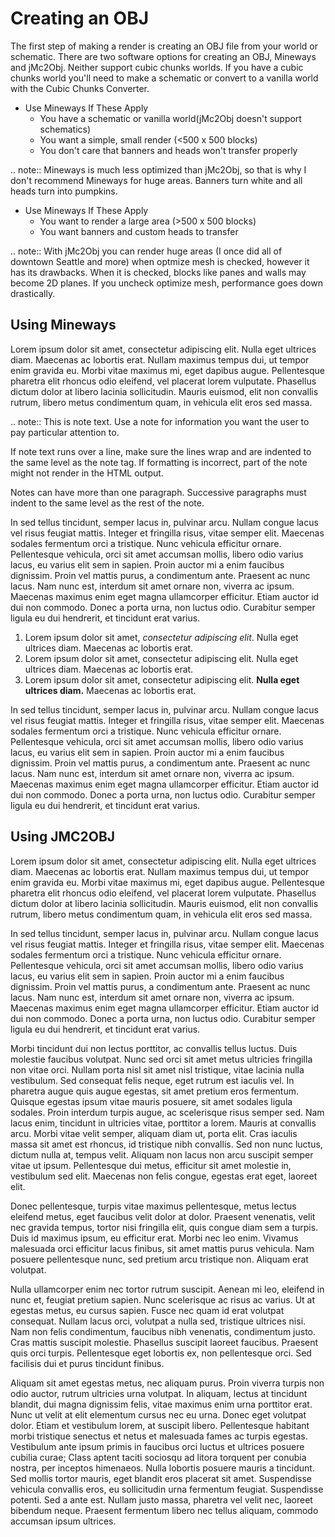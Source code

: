 <!---
title: Creating OBJ File
path: /buildtheearth/rendering/mineways
version: 1.0.0
authors:
    - @VapoR
--->

# Creating an OBJ

The first step of making a render is creating an OBJ file from your world or schematic. There are two software options for creating an OBJ, Mineways and jMc2Obj. Neither support cubic chunks worlds. If you have a cubic chunks world you'll need to make a schematic or convert to a vanilla world with the Cubic Chunks Converter.
- Use Mineways If These Apply
  * You have a schematic or vanilla world(jMc2Obj doesn't support schematics)
  * You want a simple, small render (<500 x 500 blocks)
  * You don't care that banners and heads won't transfer properly

.. note::
   Mineways is much less optimized than jMc2Obj, so that is why I don't recommend Mineways for huge areas.
   Banners turn white and all heads turn into pumpkins.

- Use Mineways If These Apply
  * You want to render a large area (>500 x 500 blocks)
  * You want banners and custom heads to transfer

.. note::
   With jMc2Obj you can render huge areas (I once did all of downtown Seattle and more) when optmize mesh is checked, however it has its drawbacks. When it is checked, blocks like panes and walls may become 2D planes. If you uncheck optimize mesh, performance goes down drastically.

## Using Mineways

Lorem ipsum dolor sit amet, consectetur adipiscing elit. Nulla eget ultrices diam. Maecenas ac lobortis erat. Nullam maximus tempus dui, ut tempor enim gravida eu. Morbi vitae maximus mi, eget dapibus augue. Pellentesque pharetra elit rhoncus odio eleifend, vel placerat lorem vulputate. Phasellus dictum dolor at libero lacinia sollicitudin. Mauris euismod, elit non convallis rutrum, libero metus condimentum quam, in vehicula elit eros sed massa.

.. note::
   This is note text. Use a note for information you want the user to
   pay particular attention to.

   If note text runs over a line, make sure the lines wrap and are indented to
   the same level as the note tag. If formatting is incorrect, part of the note
   might not render in the HTML output.

   Notes can have more than one paragraph. Successive paragraphs must
   indent to the same level as the rest of the note.

In sed tellus tincidunt, semper lacus in, pulvinar arcu. Nullam congue lacus vel risus feugiat mattis. Integer et fringilla risus, vitae semper elit. Maecenas sodales fermentum orci a tristique. Nunc vehicula efficitur ornare. Pellentesque vehicula, orci sit amet accumsan mollis, libero odio varius lacus, eu varius elit sem in sapien. Proin auctor mi a enim faucibus dignissim. Proin vel mattis purus, a condimentum ante. Praesent ac nunc lacus. Nam nunc est, interdum sit amet ornare non, viverra ac ipsum. Maecenas maximus enim eget magna ullamcorper efficitur. Etiam auctor id dui non commodo. Donec a porta urna, non luctus odio. Curabitur semper ligula eu dui hendrerit, et tincidunt erat varius.

1. Lorem ipsum dolor sit amet, *consectetur adipiscing elit*. Nulla eget ultrices diam. Maecenas ac lobortis erat.
2. Lorem ipsum dolor sit amet, consectetur adipiscing elit. Nulla eget ultrices diam. Maecenas ac lobortis erat.
3. Lorem ipsum dolor sit amet, consectetur adipiscing elit. **Nulla eget ultrices diam.** Maecenas ac lobortis erat.

In sed tellus tincidunt, semper lacus in, pulvinar arcu. Nullam congue lacus vel risus feugiat mattis. Integer et fringilla risus, vitae semper elit. Maecenas sodales fermentum orci a tristique. Nunc vehicula efficitur ornare. Pellentesque vehicula, orci sit amet accumsan mollis, libero odio varius lacus, eu varius elit sem in sapien. Proin auctor mi a enim faucibus dignissim. Proin vel mattis purus, a condimentum ante. Praesent ac nunc lacus. Nam nunc est, interdum sit amet ornare non, viverra ac ipsum. Maecenas maximus enim eget magna ullamcorper efficitur. Etiam auctor id dui non commodo. Donec a porta urna, non luctus odio. Curabitur semper ligula eu dui hendrerit, et tincidunt erat varius.

## Using JMC2OBJ

Lorem ipsum dolor sit amet, consectetur adipiscing elit. Nulla eget ultrices diam. Maecenas ac lobortis erat. Nullam maximus tempus dui, ut tempor enim gravida eu. Morbi vitae maximus mi, eget dapibus augue. Pellentesque pharetra elit rhoncus odio eleifend, vel placerat lorem vulputate. Phasellus dictum dolor at libero lacinia sollicitudin. Mauris euismod, elit non convallis rutrum, libero metus condimentum quam, in vehicula elit eros sed massa.

In sed tellus tincidunt, semper lacus in, pulvinar arcu. Nullam congue lacus vel risus feugiat mattis. Integer et fringilla risus, vitae semper elit. Maecenas sodales fermentum orci a tristique. Nunc vehicula efficitur ornare. Pellentesque vehicula, orci sit amet accumsan mollis, libero odio varius lacus, eu varius elit sem in sapien. Proin auctor mi a enim faucibus dignissim. Proin vel mattis purus, a condimentum ante. Praesent ac nunc lacus. Nam nunc est, interdum sit amet ornare non, viverra ac ipsum. Maecenas maximus enim eget magna ullamcorper efficitur. Etiam auctor id dui non commodo. Donec a porta urna, non luctus odio. Curabitur semper ligula eu dui hendrerit, et tincidunt erat varius.

Morbi tincidunt dui non lectus porttitor, ac convallis tellus luctus. Duis molestie faucibus volutpat. Nunc sed orci sit amet metus ultricies fringilla non vitae orci. Nullam porta nisl sit amet nisl tristique, vitae lacinia nulla vestibulum. Sed consequat felis neque, eget rutrum est iaculis vel. In pharetra augue quis augue egestas, sit amet pretium eros fermentum. Quisque egestas ipsum vitae mauris posuere, sit amet sodales ligula sodales. Proin interdum turpis augue, ac scelerisque risus semper sed. Nam lacus enim, tincidunt in ultricies vitae, porttitor a lorem. Mauris at convallis arcu. Morbi vitae velit semper, aliquam diam ut, porta elit. Cras iaculis massa sit amet est rhoncus, id tristique nibh convallis. Sed non nunc luctus, dictum nulla at, tempus velit. Aliquam non lacus non arcu suscipit semper vitae ut ipsum. Pellentesque dui metus, efficitur sit amet molestie in, vestibulum sed elit. Maecenas non felis congue, egestas erat eget, laoreet elit.

Donec pellentesque, turpis vitae maximus pellentesque, metus lectus eleifend metus, eget faucibus velit dolor at dolor. Praesent venenatis, velit nec gravida tempus, tortor nisi fringilla elit, quis congue diam sem a turpis. Duis id maximus ipsum, eu efficitur erat. Morbi nec leo enim. Vivamus malesuada orci efficitur lacus finibus, sit amet mattis purus vehicula. Nam posuere pellentesque nunc, sed pretium arcu tristique non. Aliquam erat volutpat.

Nulla ullamcorper enim nec tortor rutrum suscipit. Aenean mi leo, eleifend in nunc et, feugiat pretium sapien. Nunc scelerisque ac risus ac varius. Ut at egestas metus, eu cursus sapien. Fusce nec quam id erat volutpat consequat. Nullam lacus orci, volutpat a nulla sed, tristique ultrices nisi. Nam non felis condimentum, faucibus nibh venenatis, condimentum justo. Cras mattis suscipit molestie. Phasellus suscipit laoreet faucibus. Praesent quis orci turpis. Pellentesque eget lobortis ex, non pellentesque orci. Sed facilisis dui et purus tincidunt finibus.

Aliquam sit amet egestas metus, nec aliquam purus. Proin viverra turpis non odio auctor, rutrum ultricies urna volutpat. In aliquam, lectus at tincidunt blandit, dui magna dignissim felis, vitae maximus enim urna porttitor erat. Nunc ut velit at elit elementum cursus nec eu urna. Donec eget volutpat dolor. Etiam et vestibulum lorem, at suscipit libero. Pellentesque habitant morbi tristique senectus et netus et malesuada fames ac turpis egestas. Vestibulum ante ipsum primis in faucibus orci luctus et ultrices posuere cubilia curae; Class aptent taciti sociosqu ad litora torquent per conubia nostra, per inceptos himenaeos. Nulla lobortis posuere mauris a tincidunt. Sed mollis tortor mauris, eget blandit eros placerat sit amet. Suspendisse vehicula convallis eros, eu sollicitudin urna fermentum feugiat. Suspendisse potenti. Sed a ante est. Nullam justo massa, pharetra vel velit nec, laoreet bibendum neque. Praesent fermentum libero nec tellus aliquam, commodo accumsan ipsum ultrices.